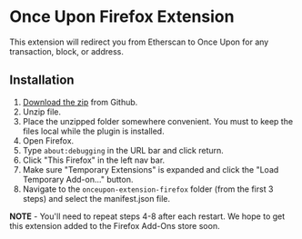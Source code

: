 # Once Upon Firefox Extension

This extension will redirect you from Etherscan to Once Upon for any transaction, block, or address.

## Installation

1. [Download the zip](https://github.com/Once-Upon/onceupon-extension-firefox/archive/refs/heads/main.zip) from Github.
2. Unzip file.
3. Place the unzipped folder somewhere convenient. You must to keep the files local while the plugin is installed.
4. Open Firefox.
5. Type `about:debugging` in the URL bar and click return.
6. Click "This Firefox" in the left nav bar.
7. Make sure "Temporary Extensions" is expanded and click the "Load Temporary Add-on..." button.
8. Navigate to the `onceupon-extension-firefox` folder (from the first 3 steps) and select the manifest.json file.

**NOTE** - You'll need to repeat steps 4-8 after each restart. We hope to get this extension added to the Firefox Add-Ons store soon.
